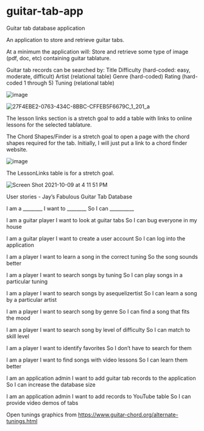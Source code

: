 # guitar-tab-app
Guitar tab database application

An application to store and retrieve guitar tabs.

At a minimum the application will:
Store and retrieve some type of image (pdf, doc, etc) containing guitar tablature.

Guitar tab records can be searched by:
Title
Difficulty (hard-coded: easy, moderate, difficult)
Artist (relational table)
Genre (hard-coded)
Rating (hard-coded 1 through 5)
Tuning (relational table)

![image](https://user-images.githubusercontent.com/8105789/136422960-a268a5c8-2425-4263-9698-eea08958460d.png)


![27F4EBE2-0763-434C-8BBC-CFFEB5F6679C_1_201_a](https://user-images.githubusercontent.com/8105789/136424539-fd419bbd-0ffc-49a5-bb0a-c47d011f39a0.jpeg)


The lesson links section is a stretch goal to add a table with links to online lessons for the selected tablature.

The Chord Shapes/Finder is a stretch goal to open a page with the chord shapes required for the tab.  Initially, I will just put a link to a chord finder website.


![image](https://user-images.githubusercontent.com/8105789/136424941-311adb30-f4fd-4468-ae5e-0ac715fe3116.png)

The LessonLinks table is for a stretch goal.

![Screen Shot 2021-10-09 at 4 11 51 PM](https://user-images.githubusercontent.com/8105789/136674021-52e482fd-0da7-4fd5-9264-038f7fb1a942.jpeg)


User stories - Jay’s Fabulous Guitar Tab Database

I am a ________
	I want to ________
		So I can __________


I am a guitar player
	I want to look at guitar tabs
		So I can bug everyone in my house

I am a guitar player
	I want to create a user account
		So I can log into the application

I am a player
	I want to learn a song in the correct tuning
		So the song sounds better

I am a player
	I want to search songs by tuning
		So I can play songs in a particular tuning

I am a player
	I want to search songs by asequelizertist
		So I can learn a song by a particular artist

I am a player
	I want to search song by genre
		So I can find a song that fits the mood

I am a player
	I want to search song by level of difficulty
		So I can match to skill level

I am a player
	I want to identify favorites
		So I don’t have to search for them

I am a player
	I want to find songs with video lessons
		So I can learn them better





I am an application admin
	I want to add guitar tab records to the application
		So I can increase the database size

I am an application admin
	I want to add records to YouTube table
		So I can provide video demos of tabs
    
    

Open tunings graphics from https://www.guitar-chord.org/alternate-tunings.html

